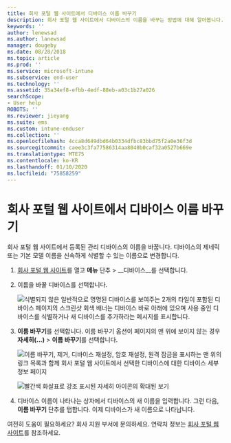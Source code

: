 ```yaml
---
title: 회사 포털 웹 사이트에서 디바이스 이름 바꾸기
description: 회사 포털 웹 사이트에서 디바이스의 이름을 바꾸는 방법에 대해 알아봅니다.
keywords: ''
author: lenewsad
ms.author: lanewsad
manager: dougeby
ms.date: 08/28/2018
ms.topic: article
ms.prod: ''
ms.service: microsoft-intune
ms.subservice: end-user
ms.technology: ''
ms.assetid: 35a34ef8-efbb-4edf-88eb-a03c1b27a026
searchScope:
- User help
ROBOTS: ''
ms.reviewer: jieyang
ms.suite: ems
ms.custom: intune-enduser
ms.collection: ''
ms.openlocfilehash: 4cca8d649dbd64b0334dfbc83bbd75f2a0e36f3d
ms.sourcegitcommit: caee3c3fa77586314aa8040b0caf32a0527b669e
ms.translationtype: MTE75
ms.contentlocale: ko-KR
ms.lasthandoff: 01/10/2020
ms.locfileid: "75858259"
---
```

# <a name="rename-your-device-from-the-company-portal-website"></a>회사 포털 웹 사이트에서 디바이스 이름 바꾸기

회사 포털 웹 사이트에서 등록된 관리 디바이스의 이름을 바꿉니다. 디바이스의 제네릭 또는 기본 모델 이름을 신속하게 식별할 수 있는 이름으로 변경합니다.

1. [회사 포털 웹 사이트](https://portal.manage.microsoft.com)를 열고 __메뉴__ 단추 &gt; __디바이스__를 선택합니다.  

2. 이름을 바꿀 디바이스를 선택합니다.

    ![식별되지 않은 일반적으로 명명된 디바이스를 보여주는 2개의 타일이 포함된 디바이스 페이지의 스크린샷 회색 배너는 디바이스 바로 아래에 있으며 사용 중인 디바이스를 식별하거나 새 디바이스를 추가하라는 메시지를 표시합니다.](./media/rename-reset-device-step2-1808.png)   

3. **이름 바꾸기**를 선택합니다. 이름 바꾸기 옵션이 페이지의 맨 위에 보이지 않는 경우 **자세히(...)**  > **이름 바꾸기**를 선택합니다.   

   ![이름 바꾸기, 제거, 디바이스 재설정, 암호 재설정, 원격 잠금을 표시하는 맨 위의 링크 목록과 함께 회사 포털 웹 사이트에서 선택한 디바이스에 대한 디바이스 세부 정보 페이지 ](./media/rename-reset-device-1808.png)   

    ![빨간색 화살표로 강조 표시된 자세히 아이콘의 확대된 보기](./media/rename-reset-device-step3-more-1808.png)  

4. 디바이스 이름이 나타나는 상자에서 디바이스의 새 이름을 입력합니다. 그런 다음, **이름 바꾸기** 단추를 탭합니다. 이제 디바이스가 새 이름으로 나타납니다.  

여전히 도움이 필요하세요? 회사 지원 부서에 문의하세요. 연락처 정보는 [회사 포털 웹 사이트](https://go.microsoft.com/fwlink/?linkid=2010980)를 참조하세요.  
